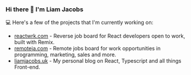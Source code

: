 ### Hi there 👋 I'm Liam Jacobs

💻 Here's a few of the projects that I'm currently working on:
* [reactwrk.com](https://reactwrk.com) - Reverse job board for React developers open to work, built with Remix.
* [remoteja.com](https://remoteja.com) - Remote jobs board for work opportunities in programming, marketing, sales and more.
* [liamjacobs.uk](https://liamjacobs.uk) - My personal blog on React, Typescript and all things Front-end.
